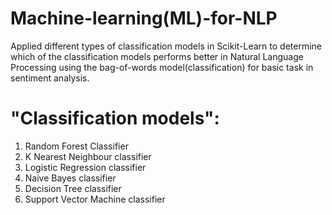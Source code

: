 # Machine-learning(ML)-for-NLP
Applied different types of classification models in Scikit-Learn to determine 
which of the classification models performs better in Natural Language Processing
using the bag-of-words model(classification) for basic task in sentiment analysis.

# "Classification models":
1. Random Forest Classifier
2. K Nearest Neighbour classifier
3. Logistic Regression classifier
4. Naive Bayes classifier
5. Decision Tree classifier
6. Support Vector Machine classifier
